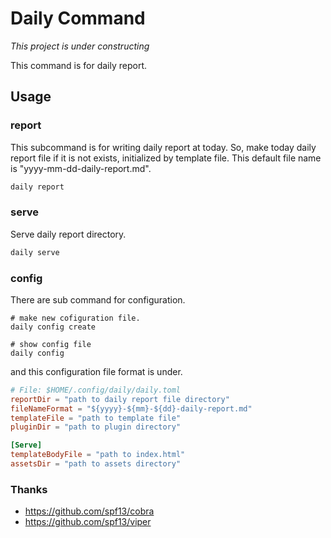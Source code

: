 # Daily Command

*This project is under constructing*

This command is for daily report.

## Usage

### report
This subcommand is for writing daily report at today.
So, make today daily report file if it is not exists, initialized by template file.
This default file name is "yyyy-mm-dd-daily-report.md".

```sh
daily report
```

### serve
Serve daily report directory.

```sh
daily serve
```

### config
There are sub command for configuration.

```
# make new cofiguration file.
daily config create

# show config file
daily config
```

and this configuration file format is under.

```toml
# File: $HOME/.config/daily/daily.toml
reportDir = "path to daily report file directory"
fileNameFormat = "${yyyy}-${mm}-${dd}-daily-report.md"
templateFile = "path to template file"
pluginDir = "path to plugin directory"

[Serve]
templateBodyFile = "path to index.html"
assetsDir = "path to assets directory"
```

### Thanks

- https://github.com/spf13/cobra
- https://github.com/spf13/viper